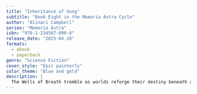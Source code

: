 ```yaml
---
title: "Inheritance of Song"
subtitle: "Book Eight in the Memoria Astra Cycle"
author: "Alinari Campbell"
series: "Memoria Astra"
isbn: "978-1-234567-890-8"
release_date: "2025-04-28"
formats:
  - ebook
  - paperback
genre: "Science Fiction"
cover_style: "Epic painterly"
color_theme: "Blue and gold"
description: |
  The Wells of Breath tremble as worlds reforge their destiny beneath ancient flame.
---
```

